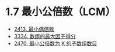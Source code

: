 # 1.7 最小公倍数（LCM）

- [2413. 最小偶倍数](https://leetcode.cn/problems/smallest-even-multiple/description/)
- [3334. 数组的最大因子得分](https://leetcode.cn/problems/find-the-maximum-factor-score-of-array/description/)
- [2470. 最小公倍数为 K 的子数组数目](https://leetcode.cn/problems/number-of-subarrays-with-lcm-equal-to-k/description/)
